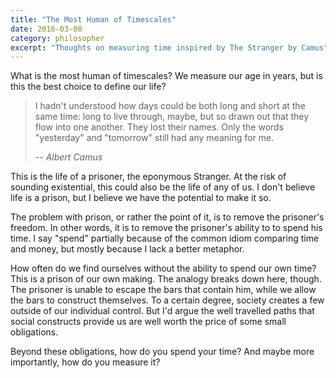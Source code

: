 ```yaml
---
title: "The Most Human of Timescales"
date: 2016-03-08
category: philosopher
excerpt: "Thoughts on measuring time inspired by The Stranger by Camus"
---
```


What is the most human of timescales? We measure our age in years, but is this the best choice to define our life?

> I hadn't understood how days could be both long and short at the same time: long to live through, maybe, but so drawn out that they flow into one another. They lost their names. Only the words "yesterday" and "tomorrow" still had any meaning for me.
>
> <span>-- <cite>Albert Camus</cite></span>

This is the life of a prisoner, the eponymous Stranger. At the risk of sounding existential, this could also be the life of any of us. I don't believe life is a prison, but I believe we have the potential to make it so.

The problem with prison, or rather the point of it, is to remove the prisoner's freedom. In other words, it is to remove the prisoner's ability to to spend his time. I say "spend" partially because of the common idiom comparing time and money, but mostly because I lack a better metaphor.

How often do we find ourselves without the ability to spend our own time? This is a prison of our own making. The analogy breaks down here, though. The prisoner is unable to escape the bars that contain him, while we allow the bars to construct themselves. To a certain degree, society creates a few outside of our individual control. But I'd argue the well travelled paths that social constructs provide us are well worth the price of some small obligations.

Beyond these obligations, how do you spend your time? And maybe more importantly, how do you measure it?
